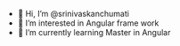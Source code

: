 - 👋 Hi, I’m @srinivaskanchumati
- 👀 I’m interested in Angular frame work
- 🌱 I’m currently learning Master in Angular


<!---
srivask/srivask is a ✨ special ✨ repository because its `README.md` (this file) appears on your GitHub profile.
You can click the Preview link to take a look at your changes.
--->
